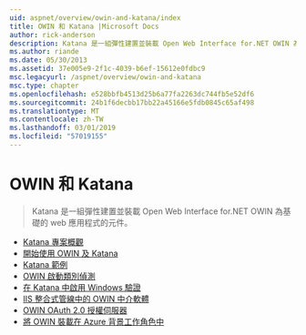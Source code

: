 ```yaml
---
uid: aspnet/overview/owin-and-katana/index
title: OWIN 和 Katana |Microsoft Docs
author: rick-anderson
description: Katana 是一組彈性建置並裝載 Open Web Interface for.NET OWIN 為基礎的 web 應用程式的元件。
ms.author: riande
ms.date: 05/30/2013
ms.assetid: 37e005e9-2f1c-4039-b6ef-15612e0fdbc9
msc.legacyurl: /aspnet/overview/owin-and-katana
msc.type: chapter
ms.openlocfilehash: e528bbfb4513d25b6a77fa2263dc744fb5e52df6
ms.sourcegitcommit: 24b1f6decbb17bb22a45166e5fdb0845c65af498
ms.translationtype: MT
ms.contentlocale: zh-TW
ms.lasthandoff: 03/01/2019
ms.locfileid: "57019155"
---
```

<a name="owin-and-katana"></a>OWIN 和 Katana
====================
> Katana 是一組彈性建置並裝載 Open Web Interface for.NET OWIN 為基礎的 web 應用程式的元件。


- [Katana 專案概觀](an-overview-of-project-katana.md)
- [開始使用 OWIN 及 Katana](getting-started-with-owin-and-katana.md)
- [Katana 範例](katana-samples.md)
- [OWIN 啟動類別偵測](owin-startup-class-detection.md)
- [在 Katana 中啟用 Windows 驗證](enabling-windows-authentication-in-katana.md)
- [IIS 整合式管線中的 OWIN 中介軟體](owin-middleware-in-the-iis-integrated-pipeline.md)
- [OWIN OAuth 2.0 授權伺服器](owin-oauth-20-authorization-server.md)
- [將 OWIN 裝載在 Azure 背景工作角色中](host-owin-in-an-azure-worker-role.md)
